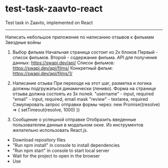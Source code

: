 # test-task-zaavto-react
Test task in Zaavto, implemented on React

----------------------------------------------
Написать небольшое приложение по написанию отзывов к фильмам Звездные войны

1) Выбор фильма
Начальная страница состоит из 2х блоков
Первый - список фильмов.
Второй - содержание фильма.
API для получения данных: https://swapi.dev/api/
Список фильмов: https://swapi.dev/api/films/
Конкретный фильм: https://swapi.dev/api/films/1/

2) Написание отзыва
При переходе на этот шаг, разметка и логика должны подгружаться динамически (лениво).
Форма на странице отзыва должна состоять из 3х полей.
"username" - input, required
"email" - input, required, email mask
"review" - textarea, required
Сэмулировать запрос отправки формы через:
new Promise((resolve) => { setTimeout(resolve, 1000) })

3) Сообщение о успешной отправке
Отобразить введенные пользователем данные в модальном окне.
Из инструментов желательно использовать React.js.


- Download repository files
- "Run npm install" in console to install dependencies
- "Run npm start" in console to start local server
- Wait for the project to open in the browser
- Use
